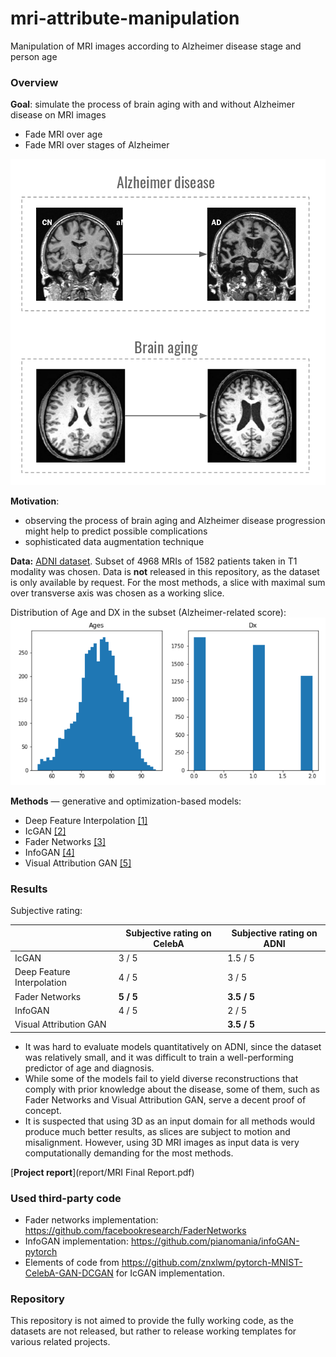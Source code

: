 # mri-attribute-manipulation
Manipulation of MRI images according to Alzheimer disease stage and person age

### Overview 
**Goal**: simulate the process  of brain aging with and without Alzheimer disease on MRI images
* Fade MRI over age
* Fade MRI over stages of Alzheimer

![Task overview](pics/overview_1.png)

**Motivation**: 
* observing the process of brain aging and Alzheimer disease progression  might help to predict possible complications 
* sophisticated data augmentation technique

**Data:**
[ADNI dataset](https://ida.loni.usc.edu/login.jsp?project=ADNI#). Subset of 4968 MRIs of 1582 patients taken in T1 modality was chosen. Data is **not** released in this repository, as the dataset is only available by request. For the most methods, a slice with maximal sum over transverse axis was chosen as a working slice. 

Distribution of Age and DX in the subset (Alzheimer-related score):
<img width="650" alt="Distribution of Age and DX in the subset" src="pics/subset_age_dx_distr.png">

**Methods** &mdash; generative and optimization-based models:
* Deep Feature Interpolation [[1]](https://arxiv.org/abs/1611.05507)
* IcGAN [[2]](https://arxiv.org/abs/1611.06355)
* Fader Networks [[3]](https://arxiv.org/abs/1706.00409)
* InfoGAN [[4]](papers.nips.cc/paper/6398-infogan-interpretable-representation-learning-by-information-maximizing-generative-adversarial-nets)
* Visual Attribution GAN [[5]](https://arxiv.org/abs/1711.08998)

### Results

Subjective rating:

|                            | Subjective rating on CelebA | Subjective rating on ADNI |
|----------------------------|-----------------------------|---------------------------|
| IcGAN                      | 3 / 5                       | 1.5 / 5                   |
| Deep Feature Interpolation | 4 / 5                       | 3   / 5                   |
| Fader Networks             | **5 / 5**                   | **3.5 / 5**               |
| InfoGAN                    | 4 / 5                       | 2   / 5                   |
| Visual Attribution GAN     |                             | **3.5 / 5**               |

* It was hard to evaluate models quantitatively on ADNI, since the dataset was relatively small, and it was difficult to train a well-performing predictor of age and diagnosis.
* While some of the models fail to yield diverse reconstructions that comply with prior knowledge about the disease, some of them, such as Fader Networks and Visual Attribution GAN, serve a decent proof of concept.
* It is suspected that using 3D as an input domain for all methods would produce much better results, as slices are subject to motion and misalignment. However, using 3D MRI images as input data is very computationally demanding for the most methods.

[**Project report**](report/MRI Final Report.pdf)

### Used third-party code
* Fader networks implementation: https://github.com/facebookresearch/FaderNetworks
* InfoGAN implementation: https://github.com/pianomania/infoGAN-pytorch
* Elements of code from https://github.com/znxlwm/pytorch-MNIST-CelebA-GAN-DCGAN for IcGAN implementation.

### Repository

This repository is not aimed to provide the fully working code, as the datasets are not released, but rather to release working templates for various related projects.

